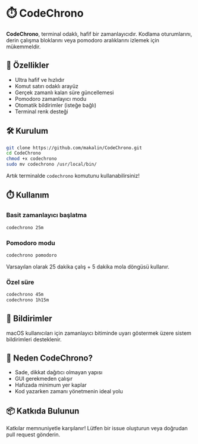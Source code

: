 # ⏱️ CodeChrono

**CodeChrono**, terminal odaklı, hafif bir zamanlayıcıdır. Kodlama oturumlarını, derin çalışma bloklarını veya pomodoro aralıklarını izlemek için mükemmeldir.

## 🚀 Özellikler

- Ultra hafif ve hızlıdır
- Komut satırı odaklı arayüz
- Gerçek zamanlı kalan süre güncellemesi
- Pomodoro zamanlayıcı modu
- Otomatik bildirimler (isteğe bağlı)
- Terminal renk desteği

## 🛠️ Kurulum

```bash
git clone https://github.com/makalin/CodeChrono.git
cd CodeChrono
chmod +x codechrono
sudo mv codechrono /usr/local/bin/
```

Artık terminalde `codechrono` komutunu kullanabilirsiniz!

## ⏱️ Kullanım

### Basit zamanlayıcı başlatma

```bash
codechrono 25m
```

### Pomodoro modu

```bash
codechrono pomodoro
```

Varsayılan olarak 25 dakika çalış + 5 dakika mola döngüsü kullanır.

### Özel süre

```bash
codechrono 45m
codechrono 1h15m
```

## 🔔 Bildirimler

macOS kullanıcıları için zamanlayıcı bitiminde uyarı göstermek üzere sistem bildirimleri desteklenir.

## 🎯 Neden CodeChrono?

- Sade, dikkat dağıtıcı olmayan yapısı
- GUI gerekmeden çalışır
- Hafızada minimum yer kaplar
- Kod yazarken zamanı yönetmenin ideal yolu

## 📦 Katkıda Bulunun

Katkılar memnuniyetle karşılanır! Lütfen bir issue oluşturun veya doğrudan pull request gönderin.
